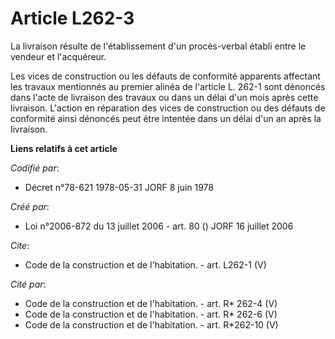 # Article L262-3

La livraison résulte de l'établissement d'un procès-verbal établi entre le vendeur et l'acquéreur. 

Les vices de construction ou les défauts de conformité apparents affectant les travaux mentionnés au premier alinéa de
l'article L. 262-1 sont dénoncés dans l'acte de livraison des travaux ou dans un délai d'un mois après cette livraison.
L'action en réparation des vices de construction ou des défauts de conformité ainsi dénoncés peut être intentée dans un délai
d'un an après la livraison.

**Liens relatifs à cet article**

_Codifié par_:

  - Décret n°78-621 1978-05-31 JORF 8 juin 1978

_Créé par_:

  - Loi n°2006-872 du 13 juillet 2006 - art. 80 () JORF 16 juillet 2006

_Cite_:

  - Code de la construction et de l'habitation. - art. L262-1 (V)

_Cité par_:

  - Code de la construction et de l'habitation. - art. R* 262-4 (V)
  - Code de la construction et de l'habitation. - art. R* 262-6 (V)
  - Code de la construction et de l'habitation. - art. R*262-10 (V)
